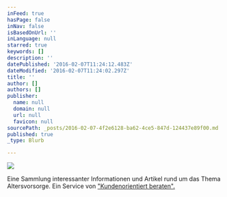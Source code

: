 ```yaml
---
inFeed: true
hasPage: false
inNav: false
isBasedOnUrl: ''
inLanguage: null
starred: true
keywords: []
description: ''
datePublished: '2016-02-07T11:24:12.483Z'
dateModified: '2016-02-07T11:24:02.297Z'
title: ''
author: []
authors: []
publisher:
  name: null
  domain: null
  url: null
  favicon: null
sourcePath: _posts/2016-02-07-4f2e6128-ba62-4ce5-847d-124437e89f00.md
published: true
_type: Blurb

---
```

![](https://the-grid-user-content.s3-us-west-2.amazonaws.com/7b076e01-78fd-4d72-a62f-c185c7ca4abe.jpg)

Eine Sammlung interessanter Informationen und Artikel rund um das Thema Altersvorsorge. Ein Service von ["Kundenorientiert beraten".][0]

[0]: http://www.kundenorientiert-beraten.de/